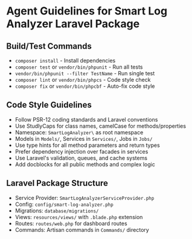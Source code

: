 # Agent Guidelines for Smart Log Analyzer Laravel Package

## Build/Test Commands
- `composer install` - Install dependencies
- `composer test` or `vendor/bin/phpunit` - Run all tests
- `vendor/bin/phpunit --filter TestName` - Run single test
- `composer lint` or `vendor/bin/phpcs` - Code style check
- `composer fix` or `vendor/bin/phpcbf` - Auto-fix code style

## Code Style Guidelines
- Follow PSR-12 coding standards and Laravel conventions
- Use StudlyCaps for class names, camelCase for methods/properties
- Namespace: `SmartLogAnalyzer\` as root namespace
- Models in `Models/`, Services in `Services/`, Jobs in `Jobs/`
- Use type hints for all method parameters and return types
- Prefer dependency injection over facades in services
- Use Laravel's validation, queues, and cache systems
- Add docblocks for all public methods and complex logic

## Laravel Package Structure
- Service Provider: `SmartLogAnalyzerServiceProvider.php`
- Config: `config/smart-log-analyzer.php`
- Migrations: `database/migrations/`
- Views: `resources/views/` with `.blade.php` extension
- Routes: `routes/web.php` for dashboard routes
- Commands: Artisan commands in `Commands/` directory